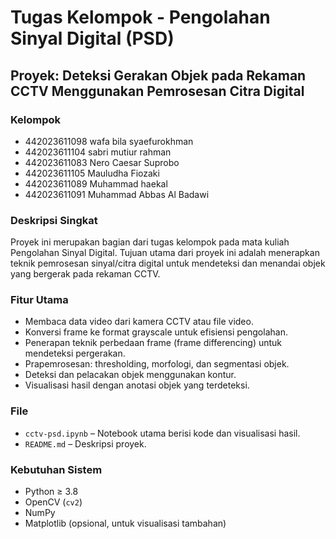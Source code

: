 # Tugas Kelompok - Pengolahan Sinyal Digital (PSD)
## Proyek: Deteksi Gerakan Objek pada Rekaman CCTV Menggunakan Pemrosesan Citra Digital

### Kelompok
- 442023611098 wafa bila syaefurokhman
- 442023611104 sabri mutiur rahman
- 442023611083 Nero Caesar Suprobo
- 442023611105 Mauludha Fiozaki
- 442023611089 Muhammad haekal
- 442023611091 Muhammad Abbas Al Badawi

### Deskripsi Singkat
Proyek ini merupakan bagian dari tugas kelompok pada mata kuliah Pengolahan Sinyal Digital. Tujuan utama dari proyek ini adalah menerapkan teknik pemrosesan sinyal/citra digital untuk mendeteksi dan menandai objek yang bergerak pada rekaman CCTV.

### Fitur Utama
- Membaca data video dari kamera CCTV atau file video.
- Konversi frame ke format grayscale untuk efisiensi pengolahan.
- Penerapan teknik perbedaan frame (frame differencing) untuk mendeteksi pergerakan.
- Prapemrosesan: thresholding, morfologi, dan segmentasi objek.
- Deteksi dan pelacakan objek menggunakan kontur.
- Visualisasi hasil dengan anotasi objek yang terdeteksi.

### File
- `cctv-psd.ipynb` – Notebook utama berisi kode dan visualisasi hasil.
- `README.md` – Deskripsi proyek.

### Kebutuhan Sistem
- Python ≥ 3.8
- OpenCV (`cv2`)
- NumPy
- Matplotlib (opsional, untuk visualisasi tambahan)
